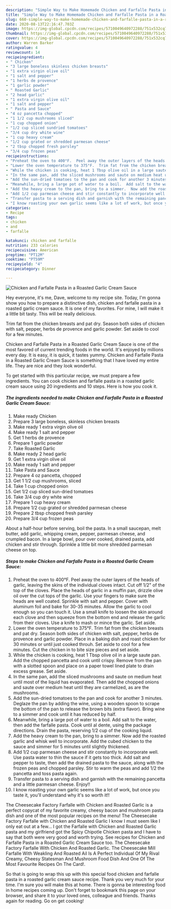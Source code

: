 ```yaml
---
description: "Simple Way to Make Homemade Chicken and Farfalle Pasta in a Roasted Garlic Cream Sauce"
title: "Simple Way to Make Homemade Chicken and Farfalle Pasta in a Roasted Garlic Cream Sauce"
slug: 660-simple-way-to-make-homemade-chicken-and-farfalle-pasta-in-a-roasted-garlic-cream-sauce
date: 2020-08-13T22:16:47.703Z
image: https://img-global.cpcdn.com/recipes/5710049640972288/751x532cq70/chicken-and-farfalle-pasta-in-a-roasted-garlic-cream-sauce-recipe-main-photo.jpg
thumbnail: https://img-global.cpcdn.com/recipes/5710049640972288/751x532cq70/chicken-and-farfalle-pasta-in-a-roasted-garlic-cream-sauce-recipe-main-photo.jpg
cover: https://img-global.cpcdn.com/recipes/5710049640972288/751x532cq70/chicken-and-farfalle-pasta-in-a-roasted-garlic-cream-sauce-recipe-main-photo.jpg
author: Warren Barker
ratingvalue: 4
reviewcount: 14
recipeingredient:
- " Chicken"
- "3 large boneless skinless chicken breasts"
- "1 extra virgin olive oil"
- "1 salt and pepper"
- "1 herbs de provence"
- "1 garlic powder"
- " Roasted Garlic"
- "2 head garlic"
- "1 extra virgin olive oil"
- "1 salt and pepper"
- " Pasta and Sauce"
- "4 oz pancetta chopped"
- "1 1/2 cup mushrooms sliced"
- "1 cup chopped onion"
- "1/2 cup sliced sundried tomatoes"
- "3/4 cup dry white wine"
- "1 cup heavy cream"
- "1/2 cup grated or shredded parmesan cheese"
- "2 tbsp chopped fresh parsley"
- "3/4 cup frozen peas"
recipeinstructions:
- "Preheat the oven to 400°F.  Peel away the outer layers of the heads of garlic, leaving the skins of the individual cloves intact.  Cut off 1/2&#34; of the top of the cloves.  Place the heads of garlic in a muffin pan, drizzle olive oil over the cut tops of the garlic.  Use your fingers to make sure the heads are well coated.  Sprinkle with salt and pepper.  Cover with aluminum foil and bake for 30-35 minutes.  Allow the garlic to cool enough so you can touch it.  Use a small knife to loosen the skin around each clove and then squeeze from the bottom end and release the garlic from their cloves.  Use a knife to mash or mince the garlic.  Set aside."
- "Lower the oven temperature to 375°F.  Trim fat from the chicken breasts and pat dry.  Season both sides of chicken with salt, pepper, herbs de provence and garlic powder.  Place in a baking dish and roast chicken for 30 minutes or until just cooked throuh.  Set aside to cool for a few minutes.  Cut the chicken in to bite size pieces and set aside."
- "While the chicken is cooking, heat 1 Tbsp olive oil in a large saute pan.  Add the chopped pancetta and cook until crispy.  Remove from the pan with a slotted spoon and place on a paper towel lined plate to drain excess grease.  Set aside."
- "In the same pan, add the sliced mushrooms and saute on medium heat until most of the liquid has evaporated.  Then add the chopped onions and saute over medium heat until they are carmelized, as are the mushrooms."
- "Add the sun-dried tomatoes to the pan and cook for another 3 minutes.  Deglaze the pan by adding the wine, using a wooden spoon to scrape the bottom of the pan to release the brown bits (extra flavor).  Bring wine to a simmer and cook until it has reduced by half."
- "Meanwhile, bring a large pot of water to a boil.  Add salt to the water, then add the farfalle pasta.  Cook until al dente, using the package directions.  Drain the pasta, reserving 1/2 cup of the cooking liquid."
- "Add the heavy cream to the pan, bring to a simmer.  Now add the roasted garlic and whisk well to incorporate.  Add the cubed chicken to the sauce and simmer for 5 minutes until slightly thickened."
- "Add 1/2 cup parmesan cheese and stir constantly to incorporate well.  Use pasta water to thin the sauce if it gets too thick.  Add salt and pepper to taste, then add the drained pasta to the sauce, along with the frozen peas and chopped parsley.  Stir to warm the peas and add 1/2 the pancetta and toss pasta again."
- "Transfer pasta to a serving dish and garnish with the remaining pancetta and a little parmesan cheese.  Enjoy!!"
- "I know roasting your own garlic seems like a lot of work, but once you taste it, you&#39;ll understand why it&#39;s so worth it!!"
categories:
- Recipe
tags:
- chicken
- and
- farfalle

katakunci: chicken and farfalle 
nutrition: 233 calories
recipecuisine: American
preptime: "PT12M"
cooktime: "PT59M"
recipeyield: "4"
recipecategory: Dinner

---
```



![Chicken and Farfalle Pasta in a Roasted Garlic Cream Sauce](https://img-global.cpcdn.com/recipes/5710049640972288/751x532cq70/chicken-and-farfalle-pasta-in-a-roasted-garlic-cream-sauce-recipe-main-photo.jpg)

Hey everyone, it's me, Dave, welcome to my recipe site. Today, I'm gonna show you how to prepare a distinctive dish, chicken and farfalle pasta in a roasted garlic cream sauce. It is one of my favorites. For mine, I will make it a little bit tasty. This will be really delicious.

Trim fat from the chicken breasts and pat dry. Season both sides of chicken with salt, pepper, herbs de provence and garlic powder. Set aside to cool for a few minutes.

Chicken and Farfalle Pasta in a Roasted Garlic Cream Sauce is one of the most favored of current trending foods in the world. It's enjoyed by millions every day. It is easy, it is quick, it tastes yummy. Chicken and Farfalle Pasta in a Roasted Garlic Cream Sauce is something that I have loved my entire life. They are nice and they look wonderful.


To get started with this particular recipe, we must prepare a few ingredients. You can cook chicken and farfalle pasta in a roasted garlic cream sauce using 20 ingredients and 10 steps. Here is how you cook it.

<!--inarticleads1-->

##### The ingredients needed to make Chicken and Farfalle Pasta in a Roasted Garlic Cream Sauce:

1. Make ready  Chicken
1. Prepare 3 large boneless, skinless chicken breasts
1. Make ready 1 extra virgin olive oil
1. Make ready 1 salt and pepper
1. Get 1 herbs de provence
1. Prepare 1 garlic powder
1. Take  Roasted Garlic
1. Make ready 2 head garlic
1. Get 1 extra virgin olive oil
1. Make ready 1 salt and pepper
1. Take  Pasta and Sauce
1. Prepare 4 oz pancetta, chopped
1. Get 1 1/2 cup mushrooms, sliced
1. Take 1 cup chopped onion
1. Get 1/2 cup sliced sun-dried tomatoes
1. Take 3/4 cup dry white wine
1. Prepare 1 cup heavy cream
1. Prepare 1/2 cup grated or shredded parmesan cheese
1. Prepare 2 tbsp chopped fresh parsley
1. Prepare 3/4 cup frozen peas


About a half-hour before serving, boil the pasta. In a small saucepan, melt butter, add garlic, whipping cream, pepper, parmesan cheese, and crumpled bacon. In a large bowl, pour over cooked, drained pasta, add chicken and stir through. Sprinkle a little bit more shredded parmesan cheese on top. 

<!--inarticleads2-->

##### Steps to make Chicken and Farfalle Pasta in a Roasted Garlic Cream Sauce:

1. Preheat the oven to 400°F.  Peel away the outer layers of the heads of garlic, leaving the skins of the individual cloves intact.  Cut off 1/2&#34; of the top of the cloves.  Place the heads of garlic in a muffin pan, drizzle olive oil over the cut tops of the garlic.  Use your fingers to make sure the heads are well coated.  Sprinkle with salt and pepper.  Cover with aluminum foil and bake for 30-35 minutes.  Allow the garlic to cool enough so you can touch it.  Use a small knife to loosen the skin around each clove and then squeeze from the bottom end and release the garlic from their cloves.  Use a knife to mash or mince the garlic.  Set aside.
1. Lower the oven temperature to 375°F.  Trim fat from the chicken breasts and pat dry.  Season both sides of chicken with salt, pepper, herbs de provence and garlic powder.  Place in a baking dish and roast chicken for 30 minutes or until just cooked throuh.  Set aside to cool for a few minutes.  Cut the chicken in to bite size pieces and set aside.
1. While the chicken is cooking, heat 1 Tbsp olive oil in a large saute pan.  Add the chopped pancetta and cook until crispy.  Remove from the pan with a slotted spoon and place on a paper towel lined plate to drain excess grease.  Set aside.
1. In the same pan, add the sliced mushrooms and saute on medium heat until most of the liquid has evaporated.  Then add the chopped onions and saute over medium heat until they are carmelized, as are the mushrooms.
1. Add the sun-dried tomatoes to the pan and cook for another 3 minutes.  Deglaze the pan by adding the wine, using a wooden spoon to scrape the bottom of the pan to release the brown bits (extra flavor).  Bring wine to a simmer and cook until it has reduced by half.
1. Meanwhile, bring a large pot of water to a boil.  Add salt to the water, then add the farfalle pasta.  Cook until al dente, using the package directions.  Drain the pasta, reserving 1/2 cup of the cooking liquid.
1. Add the heavy cream to the pan, bring to a simmer.  Now add the roasted garlic and whisk well to incorporate.  Add the cubed chicken to the sauce and simmer for 5 minutes until slightly thickened.
1. Add 1/2 cup parmesan cheese and stir constantly to incorporate well.  Use pasta water to thin the sauce if it gets too thick.  Add salt and pepper to taste, then add the drained pasta to the sauce, along with the frozen peas and chopped parsley.  Stir to warm the peas and add 1/2 the pancetta and toss pasta again.
1. Transfer pasta to a serving dish and garnish with the remaining pancetta and a little parmesan cheese.  Enjoy!!
1. I know roasting your own garlic seems like a lot of work, but once you taste it, you&#39;ll understand why it&#39;s so worth it!!


The Cheesecake Factory Farfalle with Chicken and Roasted Garlic is a perfect copycat of my favorite creamy, cheesy bacon and mushroom pasta dish and one of the most popular recipes on the menu! The Cheesecake Factory Farfalle with Chicken and Roasted Garlic I know I must seem like I only eat out at a few… I got the Farfalle with Chicken and Roasted Garlic pasta and my girlfriend got the Spicy Chipotle Chicken pasta and I have to say that both were very good and worth trying. See recipes for Chicken and Farfalle Pasta in a Roasted Garlic Cream Sauce too. The Cheesecake Factory Farfalle With Chicken And Roasted Garlic. The Cheesecake Mill Farfalle With Weakling And Roasted Ail Is A Perfect Individual Of My Rival Creamy, Cheesy Statesman And Mushroom Food Dish And One Of The Most Favourite Recipes On The Card!. 

So that is going to wrap this up with this special food chicken and farfalle pasta in a roasted garlic cream sauce recipe. Thank you very much for your time. I'm sure you will make this at home. There is gonna be interesting food in home recipes coming up. Don't forget to bookmark this page on your browser, and share it to your loved ones, colleague and friends. Thanks again for reading. Go on get cooking!
